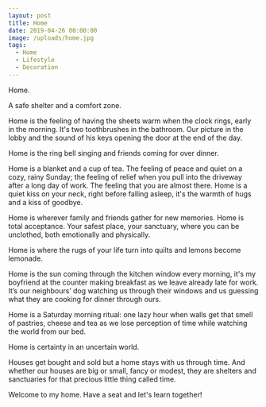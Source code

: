 ```yaml
---
layout: post
title: Home
date: 2019-04-26 00:00:00
image: /uploads/home.jpg
tags:
  - Home
  - Lifestyle
  - Decoration
---
```


Home.

A safe shelter and a comfort zone.

Home is the feeling of having the sheets warm when the clock rings, early in the morning. It's two toothbrushes in the bathroom. Our picture in the lobby and the sound of his keys opening the door at the end of the day.

Home is the ring bell singing and friends coming for over dinner.&nbsp;

Home is a blanket and a cup of tea. The feeling of peace and quiet on a cozy, rainy Sunday; the feeling of relief when you pull into the driveway after a long day of work. The feeling that you are almost there. Home is a quiet kiss on your neck, right before falling asleep, it's the warmth of hugs and a kiss of goodbye.

Home is wherever family and friends gather for new memories. Home is total acceptance. Your safest place, your sanctuary, where you can be unclothed, both emotionally and physically.

Home is where the rugs of your life turn into quilts and lemons become lemonade.

Home is the sun coming through the kitchen window every morning, it's my boyfriend at the counter making breakfast as we leave already late for work. It’s our neighbours’ dog watching us through their windows and us guessing what they are cooking for dinner through ours.

Home is a Saturday morning ritual: one lazy hour when walls get that smell of pastries, cheese and tea as we lose perception of time while watching the world from our bed.

Home is certainty in an uncertain world.

Houses get bought and sold but a home stays with us through time. And whether our houses are big or small, fancy or modest, they are shelters and sanctuaries for that precious little thing called time.

Welcome to my home. Have a seat and let's learn together\!